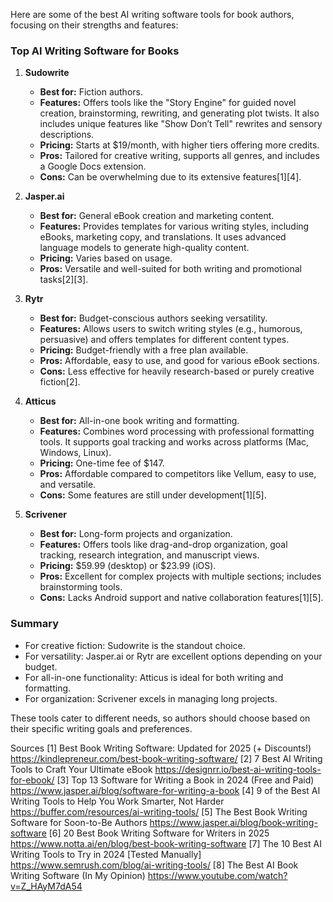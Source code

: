 Here are some of the best AI writing software tools for book authors, focusing on their strengths and features:

### **Top AI Writing Software for Books**

1. **Sudowrite**
   - **Best for:** Fiction authors.
   - **Features:** Offers tools like the "Story Engine" for guided novel creation, brainstorming, rewriting, and generating plot twists. It also includes unique features like "Show Don’t Tell" rewrites and sensory descriptions.
   - **Pricing:** Starts at $19/month, with higher tiers offering more credits.
   - **Pros:** Tailored for creative writing, supports all genres, and includes a Google Docs extension.
   - **Cons:** Can be overwhelming due to its extensive features[1][4].

2. **Jasper.ai**
   - **Best for:** General eBook creation and marketing content.
   - **Features:** Provides templates for various writing styles, including eBooks, marketing copy, and translations. It uses advanced language models to generate high-quality content.
   - **Pricing:** Varies based on usage.
   - **Pros:** Versatile and well-suited for both writing and promotional tasks[2][3].

3. **Rytr**
   - **Best for:** Budget-conscious authors seeking versatility.
   - **Features:** Allows users to switch writing styles (e.g., humorous, persuasive) and offers templates for different content types.
   - **Pricing:** Budget-friendly with a free plan available.
   - **Pros:** Affordable, easy to use, and good for various eBook sections.
   - **Cons:** Less effective for heavily research-based or purely creative fiction[2].

4. **Atticus**
   - **Best for:** All-in-one book writing and formatting.
   - **Features:** Combines word processing with professional formatting tools. It supports goal tracking and works across platforms (Mac, Windows, Linux).
   - **Pricing:** One-time fee of $147.
   - **Pros:** Affordable compared to competitors like Vellum, easy to use, and versatile.
   - **Cons:** Some features are still under development[1][5].

5. **Scrivener**
   - **Best for:** Long-form projects and organization.
   - **Features:** Offers tools like drag-and-drop organization, goal tracking, research integration, and manuscript views.
   - **Pricing:** $59.99 (desktop) or $23.99 (iOS).
   - **Pros:** Excellent for complex projects with multiple sections; includes brainstorming tools.
   - **Cons:** Lacks Android support and native collaboration features[1][5].

### Summary
- For creative fiction: Sudowrite is the standout choice.
- For versatility: Jasper.ai or Rytr are excellent options depending on your budget.
- For all-in-one functionality: Atticus is ideal for both writing and formatting.
- For organization: Scrivener excels in managing long projects.

These tools cater to different needs, so authors should choose based on their specific writing goals and preferences.

Sources
[1] Best Book Writing Software: Updated for 2025 (+ Discounts!) https://kindlepreneur.com/best-book-writing-software/
[2] 7 Best AI Writing Tools to Craft Your Ultimate eBook https://designrr.io/best-ai-writing-tools-for-ebook/
[3] Top 13 Software for Writing a Book in 2024 (Free and Paid) https://www.jasper.ai/blog/software-for-writing-a-book
[4] 9 of the Best AI Writing Tools to Help You Work Smarter, Not Harder https://buffer.com/resources/ai-writing-tools/
[5] The Best Book Writing Software for Soon-to-Be Authors https://www.jasper.ai/blog/book-writing-software
[6] 20 Best Book Writing Software for Writers in 2025 https://www.notta.ai/en/blog/best-book-writing-software
[7] The 10 Best AI Writing Tools to Try in 2024 [Tested Manually] https://www.semrush.com/blog/ai-writing-tools/
[8] The Best AI Book Writing Software (In My Opinion) https://www.youtube.com/watch?v=Z_HAyM7dA54
